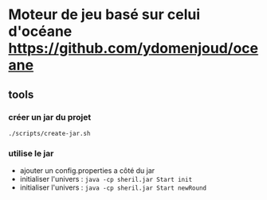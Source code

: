 
# Moteur de jeu basé sur celui d'océane https://github.com/ydomenjoud/oceane 


## tools

### créer un jar du projet 
```shell
./scripts/create-jar.sh
```

### utilise le jar

* ajouter un config.properties a côté du jar
* initialiser l'univers : ```java -cp sheril.jar Start init```
* initialiser l'univers : ```java -cp sheril.jar Start newRound```
